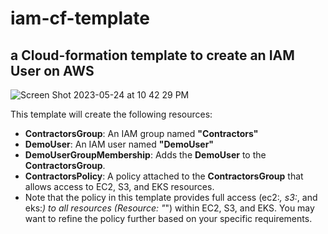 # iam-cf-template
## a Cloud-formation template to create an IAM User on AWS

![Screen Shot 2023-05-24 at 10 42 29 PM](https://github.com/ron8cr/iam-cf-template/assets/124076577/9f86899e-1cdb-4f88-a4bf-065bd3f9c329)

This template will create the following resources:

- **ContractorsGroup**: An IAM group named **"Contractors"**
- **DemoUser**: An IAM user named **"DemoUser"**
- **DemoUserGroupMembership**: Adds the **DemoUser** to the **ContractorsGroup**.
- **ContractorsPolicy**: A policy attached to the **ContractorsGroup** that allows access to EC2, S3, and EKS resources.
- Note that the policy in this template provides full access (ec2:*, s3:*, and eks:*) to all resources (Resource: "*") within EC2, S3, and EKS. You may want to refine the policy further based on your specific requirements.
